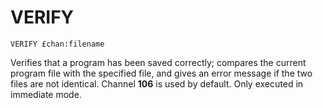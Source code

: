 # VERIFY

`VERIFY £chan:filename`

Verifies that a program has been saved correctly; compares the current program file with the specified file, and gives an error message if the two files are not identical. Channel **106** is used by default. Only executed in immediate mode.
